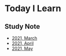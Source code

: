 # Today I Learn

## Study Note
- [2021, March](https://github.com/pyy0715/TIL/projects/2)
- [2021, April](https://github.com/pyy0715/TIL/projects/4)
- [2021, May](https://github.com/pyy0715/TIL/projects/5)
